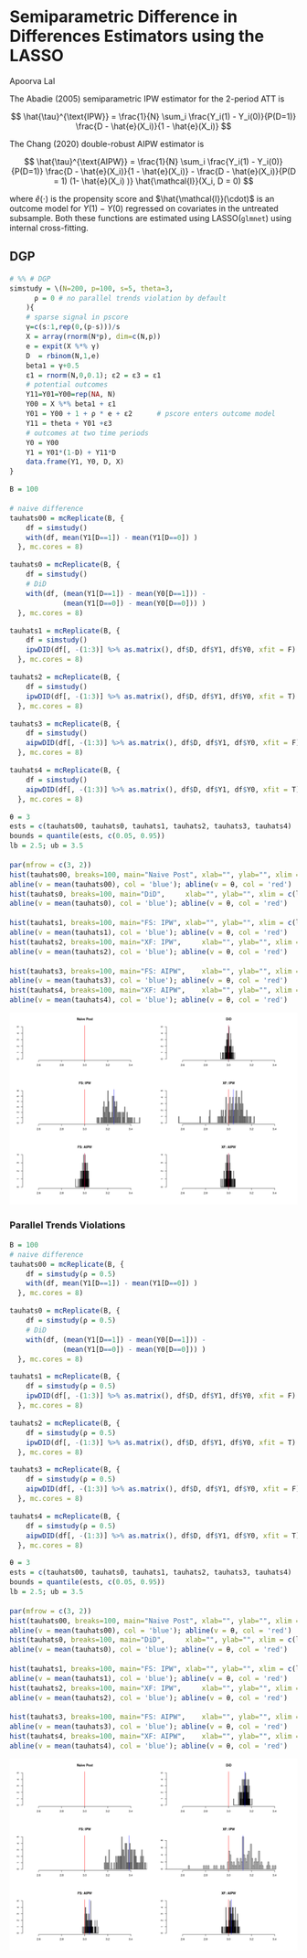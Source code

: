 Semiparametric Difference in Differences Estimators using the LASSO
================
Apoorva Lal

The Abadie (2005) semiparametric IPW estimator for the 2-period ATT is

$$
\hat{\tau}^{\text{IPW}} = \frac{1}{N} \sum_i \frac{Y_i(1) - Y_i(0)}{P(D=1)} \frac{D - \hat{e}(X_i)}{1 - \hat{e}(X_i)}
$$

The Chang (2020) double-robust AIPW estimator is


$$
\hat{\tau}^{\text{AIPW}} = \frac{1}{N} \sum_i \frac{Y_i(1) - Y_i(0)}{P(D=1)} \frac{D - \hat{e}(X_i)}{1 - \hat{e}(X_i)} - \frac{D - \hat{e}(X_i)}{P(D = 1) (1- \hat{e}(X_i) )} \hat{\mathcal{l}}(X_i, D = 0)
$$


where $\hat{e}(\cdot)$ is the propensity score and $\hat{\mathcal{l}}(\cdot)$ is
an outcome model for $Y(1) - Y(0)$ regressed on covariates in the untreated
subsample. Both these functions are estimated using LASSO(`glmnet`) using
internal cross-fitting.

## DGP

``` r
# %% # DGP
simstudy = \(N=200, p=100, s=5, theta=3,
      ρ = 0 # no parallel trends violation by default
    ){
    # sparse signal in pscore
    γ=c(s:1,rep(0,(p-s)))/s
    X = array(rnorm(N*p), dim=c(N,p))
    e = expit(X %*% γ)
    D  = rbinom(N,1,e)
    beta1 = γ+0.5
    ε1 = rnorm(N,0,0.1); ε2 = ε3 = ε1
    # potential outcomes
    Y11=Y01=Y00=rep(NA, N)
    Y00 = X %*% beta1 + ε1
    Y01 = Y00 + 1 + ρ * e + ε2      # pscore enters outcome model
    Y11 = theta + Y01 +ε3
    # outcomes at two time periods
    Y0 = Y00
    Y1 = Y01*(1-D) + Y11*D
    data.frame(Y1, Y0, D, X)
}
```

``` r
B = 100

# naive difference
tauhats00 = mcReplicate(B, {
    df = simstudy()
    with(df, mean(Y1[D==1]) - mean(Y1[D==0]) )
  }, mc.cores = 8)
```

``` r
tauhats0 = mcReplicate(B, {
    df = simstudy()
    # DiD
    with(df, (mean(Y1[D==1]) - mean(Y0[D==1])) -
             (mean(Y1[D==0]) - mean(Y0[D==0])) )
  }, mc.cores = 8)
```

``` r
tauhats1 = mcReplicate(B, {
    df = simstudy()
    ipwDID(df[, -(1:3)] %>% as.matrix(), df$D, df$Y1, df$Y0, xfit = F)
  }, mc.cores = 8)
```

``` r
tauhats2 = mcReplicate(B, {
    df = simstudy()
    ipwDID(df[, -(1:3)] %>% as.matrix(), df$D, df$Y1, df$Y0, xfit = T)
  }, mc.cores = 8)
```

``` r
tauhats3 = mcReplicate(B, {
    df = simstudy()
    aipwDID(df[, -(1:3)] %>% as.matrix(), df$D, df$Y1, df$Y0, xfit = F)
  }, mc.cores = 8)
```

``` r
tauhats4 = mcReplicate(B, {
    df = simstudy()
    aipwDID(df[, -(1:3)] %>% as.matrix(), df$D, df$Y1, df$Y0, xfit = T)
  }, mc.cores = 8)
```

``` r
θ = 3
ests = c(tauhats00, tauhats0, tauhats1, tauhats2, tauhats3, tauhats4)
bounds = quantile(ests, c(0.05, 0.95))
lb = 2.5; ub = 3.5

par(mfrow = c(3, 2))
hist(tauhats00, breaks=100, main="Naive Post", xlab="", ylab="", xlim = c(lb, ub))
abline(v = mean(tauhats00), col = 'blue'); abline(v = θ, col = 'red')
hist(tauhats0, breaks=100, main="DiD",     xlab="", ylab="", xlim = c(lb, ub))
abline(v = mean(tauhats0), col = 'blue'); abline(v = θ, col = 'red')

hist(tauhats1, breaks=100, main="FS: IPW", xlab="", ylab="", xlim = c(lb, ub))
abline(v = mean(tauhats1), col = 'blue'); abline(v = θ, col = 'red')
hist(tauhats2, breaks=100, main="XF: IPW",     xlab="", ylab="", xlim = c(lb, ub))
abline(v = mean(tauhats2), col = 'blue'); abline(v = θ, col = 'red')

hist(tauhats3, breaks=100, main="FS: AIPW",    xlab="", ylab="", xlim = c(lb, ub))
abline(v = mean(tauhats3), col = 'blue'); abline(v = θ, col = 'red')
hist(tauhats4, breaks=100, main="XF: AIPW",    xlab="", ylab="", xlim = c(lb, ub))
abline(v = mean(tauhats4), col = 'blue'); abline(v = θ, col = 'red')
```

![](readme_files/figure-gfm/unnamed-chunk-4-1.png)<!-- -->

### Parallel Trends Violations

``` r
B = 100
# naive difference
tauhats00 = mcReplicate(B, {
    df = simstudy(ρ = 0.5)
    with(df, mean(Y1[D==1]) - mean(Y1[D==0]) )
  }, mc.cores = 8)
```

``` r
tauhats0 = mcReplicate(B, {
    df = simstudy(ρ = 0.5)
    # DiD
    with(df, (mean(Y1[D==1]) - mean(Y0[D==1])) -
             (mean(Y1[D==0]) - mean(Y0[D==0])) )
  }, mc.cores = 8)
```

``` r
tauhats1 = mcReplicate(B, {
    df = simstudy(ρ = 0.5)
    ipwDID(df[, -(1:3)] %>% as.matrix(), df$D, df$Y1, df$Y0, xfit = F)
  }, mc.cores = 8)
```

``` r
tauhats2 = mcReplicate(B, {
    df = simstudy(ρ = 0.5)
    ipwDID(df[, -(1:3)] %>% as.matrix(), df$D, df$Y1, df$Y0, xfit = T)
  }, mc.cores = 8)
```

``` r
tauhats3 = mcReplicate(B, {
    df = simstudy(ρ = 0.5)
    aipwDID(df[, -(1:3)] %>% as.matrix(), df$D, df$Y1, df$Y0, xfit = F)
  }, mc.cores = 8)
```

``` r
tauhats4 = mcReplicate(B, {
    df = simstudy(ρ = 0.5)
    aipwDID(df[, -(1:3)] %>% as.matrix(), df$D, df$Y1, df$Y0, xfit = T)
  }, mc.cores = 8)
```

``` r
θ = 3
ests = c(tauhats00, tauhats0, tauhats1, tauhats2, tauhats3, tauhats4)
bounds = quantile(ests, c(0.05, 0.95))
lb = 2.5; ub = 3.5

par(mfrow = c(3, 2))
hist(tauhats00, breaks=100, main="Naive Post", xlab="", ylab="", xlim = c(lb, ub))
abline(v = mean(tauhats00), col = 'blue'); abline(v = θ, col = 'red')
hist(tauhats0, breaks=100, main="DiD",     xlab="", ylab="", xlim = c(lb, ub))
abline(v = mean(tauhats0), col = 'blue'); abline(v = θ, col = 'red')

hist(tauhats1, breaks=100, main="FS: IPW", xlab="", ylab="", xlim = c(lb, ub))
abline(v = mean(tauhats1), col = 'blue'); abline(v = θ, col = 'red')
hist(tauhats2, breaks=100, main="XF: IPW",     xlab="", ylab="", xlim = c(lb, ub))
abline(v = mean(tauhats2), col = 'blue'); abline(v = θ, col = 'red')

hist(tauhats3, breaks=100, main="FS: AIPW",    xlab="", ylab="", xlim = c(lb, ub))
abline(v = mean(tauhats3), col = 'blue'); abline(v = θ, col = 'red')
hist(tauhats4, breaks=100, main="XF: AIPW",    xlab="", ylab="", xlim = c(lb, ub))
abline(v = mean(tauhats4), col = 'blue'); abline(v = θ, col = 'red')
```

![](readme_files/figure-gfm/unnamed-chunk-6-1.png)<!-- -->
